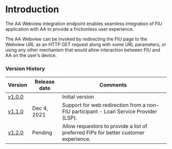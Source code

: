 # Introduction

The AA Webview integration endpoint enables seamless integration of FIU application with AA to provide a frictionless user experience.

The AA Webview can be invoked by redirecting the FIU page to the Webview URL as an HTTP GET request along with some URL parameters, or using any other mechanism that would allow interaction between FIU and AA on the user’s device.

### Version History

| Version                                                                   | Release date | Comments                                                                              |
| ------------------------------------------------------------------------- | ------------ | ------------------------------------------------------------------------------------- |
| [v1.0.0](https://sahamati.gitbook.io/aa-redirection-guidelines/v/1.0.0/)  |              | Initial version                                                                       |
| [v1.1.0](https://sahamati.gitbook.io/aa-redirection-guidelines/v/1.1.0/)  | Dec 4, 2021  | Support for web redirection from a non-FIU participant - Loan Service Provider (LSP). |
| [v1.2.0](https://sahamati.gitbook.io/aa-redirection-guidelines/v/1.2.0/)  | Pending      | Allow requestors to provide a list of preferred FIPs for better customer experience.  |
